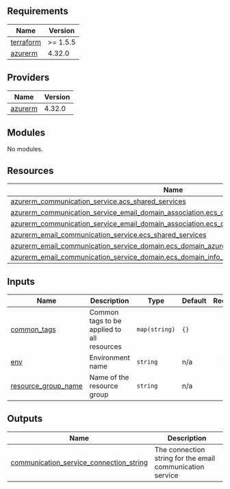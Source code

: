 <!-- BEGIN_TF_DOCS -->
## Requirements

| Name | Version |
|------|---------|
| <a name="requirement_terraform"></a> [terraform](#requirement\_terraform) | >= 1.5.5 |
| <a name="requirement_azurerm"></a> [azurerm](#requirement\_azurerm) | 4.32.0 |

## Providers

| Name | Version |
|------|---------|
| <a name="provider_azurerm"></a> [azurerm](#provider\_azurerm) | 4.32.0 |

## Modules

No modules.

## Resources

| Name | Type |
|------|------|
| [azurerm_communication_service.acs_shared_services](https://registry.terraform.io/providers/hashicorp/azurerm/4.32.0/docs/resources/communication_service) | resource |
| [azurerm_communication_service_email_domain_association.ecs_domain_assoc_azure_managed](https://registry.terraform.io/providers/hashicorp/azurerm/4.32.0/docs/resources/communication_service_email_domain_association) | resource |
| [azurerm_communication_service_email_domain_association.ecs_domain_assoc_info_mela_guru_com](https://registry.terraform.io/providers/hashicorp/azurerm/4.32.0/docs/resources/communication_service_email_domain_association) | resource |
| [azurerm_email_communication_service.ecs_shared_services](https://registry.terraform.io/providers/hashicorp/azurerm/4.32.0/docs/resources/email_communication_service) | resource |
| [azurerm_email_communication_service_domain.ecs_domain_azure_managed](https://registry.terraform.io/providers/hashicorp/azurerm/4.32.0/docs/resources/email_communication_service_domain) | resource |
| [azurerm_email_communication_service_domain.ecs_domain_info_mela_guru_com](https://registry.terraform.io/providers/hashicorp/azurerm/4.32.0/docs/resources/email_communication_service_domain) | resource |

## Inputs

| Name | Description | Type | Default | Required |
|------|-------------|------|---------|:--------:|
| <a name="input_common_tags"></a> [common\_tags](#input\_common\_tags) | Common tags to be applied to all resources | `map(string)` | `{}` | no |
| <a name="input_env"></a> [env](#input\_env) | Environment name | `string` | n/a | yes |
| <a name="input_resource_group_name"></a> [resource\_group\_name](#input\_resource\_group\_name) | Name of the resource group | `string` | n/a | yes |

## Outputs

| Name | Description |
|------|-------------|
| <a name="output_communication_service_connection_string"></a> [communication\_service\_connection\_string](#output\_communication\_service\_connection\_string) | The connection string for the email communication service |
<!-- END_TF_DOCS -->
